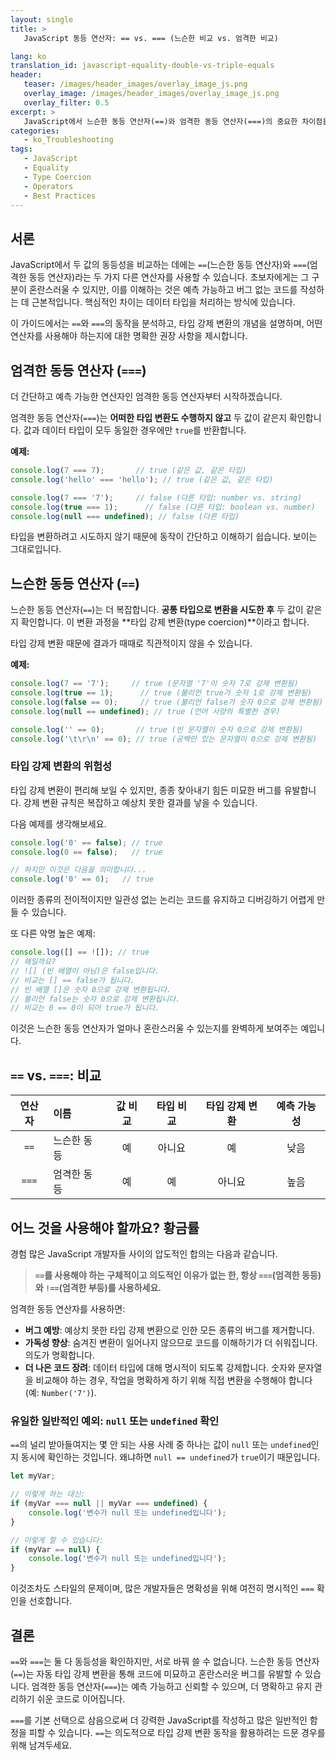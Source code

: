 ```yaml
---
layout: single
title: >
   JavaScript 동등 연산자: == vs. === (느슨한 비교 vs. 엄격한 비교)

lang: ko
translation_id: javascript-equality-double-vs-triple-equals
header:
   teaser: /images/header_images/overlay_image_js.png
   overlay_image: /images/header_images/overlay_image_js.png
   overlay_filter: 0.5
excerpt: >
   JavaScript에서 느슨한 동등 연산자(==)와 엄격한 동등 연산자(===)의 중요한 차이점을 배우세요. 타입 강제 변환이 어떻게 작동하는지 이해하고, 일반적인 버그를 피하기 위해 거의 항상 ===를 사용해야 하는 이유를 알아보세요.
categories:
   - ko_Troubleshooting
tags:
   - JavaScript
   - Equality
   - Type Coercion
   - Operators
   - Best Practices
---
```


## 서론

JavaScript에서 두 값의 동등성을 비교하는 데에는 `==`(느슨한 동등 연산자)와 `===`(엄격한 동등 연산자)라는 두 가지 다른 연산자를 사용할 수 있습니다. 초보자에게는 그 구분이 혼란스러울 수 있지만, 이를 이해하는 것은 예측 가능하고 버그 없는 코드를 작성하는 데 근본적입니다. 핵심적인 차이는 데이터 타입을 처리하는 방식에 있습니다.

이 가이드에서는 `==`와 `===`의 동작을 분석하고, 타입 강제 변환의 개념을 설명하며, 어떤 연산자를 사용해야 하는지에 대한 명확한 권장 사항을 제시합니다.

## 엄격한 동등 연산자 (`===`)

더 간단하고 예측 가능한 연산자인 엄격한 동등 연산자부터 시작하겠습니다.

엄격한 동등 연산자(`===`)는 **어떠한 타입 변환도 수행하지 않고** 두 값이 같은지 확인합니다. 값과 데이터 타입이 모두 동일한 경우에만 `true`를 반환합니다.

**예제:**
```javascript
console.log(7 === 7);       // true (같은 값, 같은 타입)
console.log('hello' === 'hello'); // true (같은 값, 같은 타입)

console.log(7 === '7');     // false (다른 타입: number vs. string)
console.log(true === 1);      // false (다른 타입: boolean vs. number)
console.log(null === undefined); // false (다른 타입)
```

타입을 변환하려고 시도하지 않기 때문에 동작이 간단하고 이해하기 쉽습니다. 보이는 그대로입니다.

## 느슨한 동등 연산자 (`==`)

느슨한 동등 연산자(`==`)는 더 복잡합니다. **공통 타입으로 변환을 시도한 후** 두 값이 같은지 확인합니다. 이 변환 과정을 **타입 강제 변환(type coercion)**이라고 합니다.

타입 강제 변환 때문에 결과가 때때로 직관적이지 않을 수 있습니다.

**예제:**
```javascript
console.log(7 == '7');     // true (문자열 '7'이 숫자 7로 강제 변환됨)
console.log(true == 1);      // true (불리언 true가 숫자 1로 강제 변환됨)
console.log(false == 0);     // true (불리언 false가 숫자 0으로 강제 변환됨)
console.log(null == undefined); // true (언어 사양의 특별한 경우)

console.log('' == 0);       // true (빈 문자열이 숫자 0으로 강제 변환됨)
console.log('\t\r\n' == 0); // true (공백만 있는 문자열이 0으로 강제 변환됨)
```

### 타입 강제 변환의 위험성

타입 강제 변환이 편리해 보일 수 있지만, 종종 찾아내기 힘든 미묘한 버그를 유발합니다. 강제 변환 규칙은 복잡하고 예상치 못한 결과를 낳을 수 있습니다.

다음 예제를 생각해보세요.
```javascript
console.log('0' == false); // true
console.log(0 == false);   // true

// 하지만 이것은 다음을 의미합니다...
console.log('0' == 0);   // true
```
이러한 종류의 전이적이지만 일관성 없는 논리는 코드를 유지하고 디버깅하기 어렵게 만들 수 있습니다. 

또 다른 악명 높은 예제:
```javascript
console.log([] == ![]); // true
// 왜일까요?
// ![] (빈 배열이 아님)은 false입니다.
// 비교는 [] == false가 됩니다.
// 빈 배열 []은 숫자 0으로 강제 변환됩니다.
// 불리언 false는 숫자 0으로 강제 변환됩니다.
// 비교는 0 == 0이 되어 true가 됩니다.
```
이것은 느슨한 동등 연산자가 얼마나 혼란스러울 수 있는지를 완벽하게 보여주는 예입니다.

## `==` vs. `===`: 비교

| 연산자 | 이름 | 값 비교 | 타입 비교 | 타입 강제 변환 | 예측 가능성 |
| :---: | :--- | :---: | :---: | :---: | :---: |
| `==` | 느슨한 동등 | 예 | 아니요 | 예 | 낮음 |
| `===` | 엄격한 동등 | 예 | 예 | 아니요 | 높음 |

## 어느 것을 사용해야 할까요? 황금률

경험 많은 JavaScript 개발자들 사이의 압도적인 합의는 다음과 같습니다.

> **`==`를 사용해야 하는 구체적이고 의도적인 이유가 없는 한, 항상 `===`(엄격한 동등)와 `!==`(엄격한 부등)를 사용하세요.**

엄격한 동등 연산자를 사용하면:
-   **버그 예방**: 예상치 못한 타입 강제 변환으로 인한 모든 종류의 버그를 제거합니다.
-   **가독성 향상**: 숨겨진 변환이 일어나지 않으므로 코드를 이해하기가 더 쉬워집니다. 의도가 명확합니다.
-   **더 나은 코드 장려**: 데이터 타입에 대해 명시적이 되도록 강제합니다. 숫자와 문자열을 비교해야 하는 경우, 작업을 명확하게 하기 위해 직접 변환을 수행해야 합니다(예: `Number('7')`).

### 유일한 일반적인 예외: `null` 또는 `undefined` 확인

`==`의 널리 받아들여지는 몇 안 되는 사용 사례 중 하나는 값이 `null` 또는 `undefined`인지 동시에 확인하는 것입니다. 왜냐하면 `null == undefined`가 `true`이기 때문입니다.

```javascript
let myVar;

// 이렇게 하는 대신:
if (myVar === null || myVar === undefined) {
    console.log('변수가 null 또는 undefined입니다');
}

// 이렇게 할 수 있습니다:
if (myVar == null) {
    console.log('변수가 null 또는 undefined입니다');
}
```
이것조차도 스타일의 문제이며, 많은 개발자들은 명확성을 위해 여전히 명시적인 `===` 확인을 선호합니다.

## 결론

`==`와 `===`는 둘 다 동등성을 확인하지만, 서로 바꿔 쓸 수 없습니다. 느슨한 동등 연산자(`==`)는 자동 타입 강제 변환을 통해 코드에 미묘하고 혼란스러운 버그를 유발할 수 있습니다. 엄격한 동등 연산자(`===`)는 예측 가능하고 신뢰할 수 있으며, 더 명확하고 유지 관리하기 쉬운 코드로 이어집니다.

`===`를 기본 선택으로 삼음으로써 더 강력한 JavaScript를 작성하고 많은 일반적인 함정을 피할 수 있습니다. `==`는 의도적으로 타입 강제 변환 동작을 활용하려는 드문 경우를 위해 남겨두세요.
